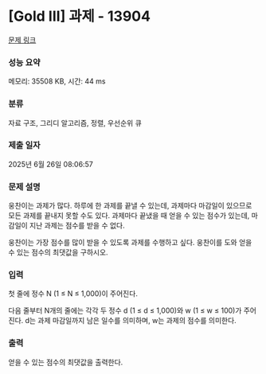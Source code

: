 # [Gold III] 과제 - 13904 

[문제 링크](https://www.acmicpc.net/problem/13904) 

### 성능 요약

메모리: 35508 KB, 시간: 44 ms

### 분류

자료 구조, 그리디 알고리즘, 정렬, 우선순위 큐

### 제출 일자

2025년 6월 26일 08:06:57

### 문제 설명

<p>웅찬이는 과제가 많다. 하루에 한 과제를 끝낼 수 있는데, 과제마다 마감일이 있으므로 모든 과제를 끝내지 못할 수도 있다. 과제마다 끝냈을 때 얻을 수 있는 점수가 있는데, 마감일이 지난 과제는 점수를 받을 수 없다.</p>

<p>웅찬이는 가장 점수를 많이 받을 수 있도록 과제를 수행하고 싶다. 웅찬이를 도와 얻을 수 있는 점수의 최댓값을 구하시오.</p>

### 입력 

 <p>첫 줄에 정수 N (1 ≤ N ≤ 1,000)이 주어진다.</p>

<p>다음 줄부터 N개의 줄에는 각각 두 정수 d (1 ≤ d ≤ 1,000)와 w (1 ≤ w ≤ 100)가 주어진다. d는 과제 마감일까지 남은 일수를 의미하며, w는 과제의 점수를 의미한다.</p>

### 출력 

 <p>얻을 수 있는 점수의 최댓값을 출력한다.</p>

